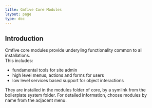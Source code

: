 ```yaml
---
title: Cmfive Core Modules
layout: page
type: doc
---
```


## Introduction

Cmfive core modules provide underyling functionality common to all installations.   
This includes:
 - fundamental tools for site admin
 - high level menus, actions and forms for users
 - low level services based support for object interactions
 
They are installed in the modules folder of core, by a symlink from the boilerplate system folder. For detailed information, choose modules by name from the adjacent menu.
